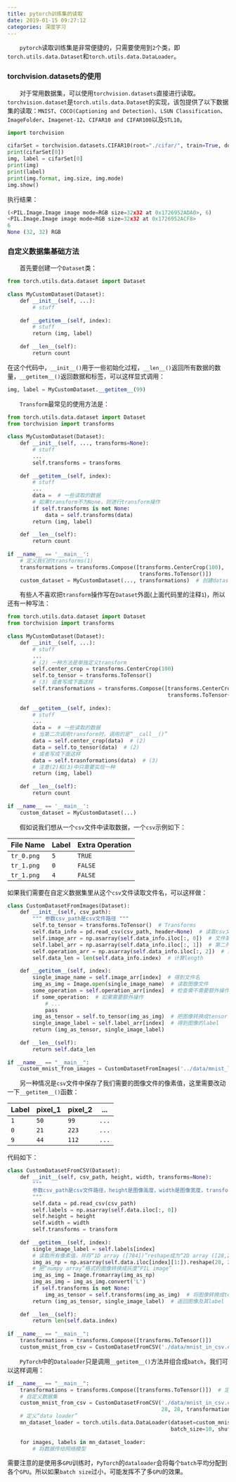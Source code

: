 ```yaml
---
title: pytorch训练集的读取
date: 2019-01-15 09:27:12
categories: 深度学习
---
```

&emsp;&emsp;`pytorch`读取训练集是非常便捷的，只需要使用到`2`个类，即`torch.utils.data.Dataset`和`torch.utils.data.DataLoader`。

### torchvision.datasets的使用

&emsp;&emsp;对于常用数据集，可以使用`torchvision.datasets`直接进行读取。`torchvision.dataset`是`torch.utils.data.Dataset`的实现，该包提供了以下数据集的读取：`MNIST`、`COCO(Captioning and Detection)`、`LSUN Classification`、`ImageFolder`、`Imagenet-12`、`CIFAR10 and CIFAR100`以及`STL10`。

``` python
import torchvision
​
cifarSet = torchvision.datasets.CIFAR10(root="./cifar/", train=True, download=True)
print(cifarSet[0])
img, label = cifarSet[0]
print(img)
print(label)
print(img.format, img.size, img.mode)
img.show()
```

执行结果：

``` python
(<PIL.Image.Image image mode=RGB size=32x32 at 0x1726952ADA0>, 6)
<PIL.Image.Image image mode=RGB size=32x32 at 0x1726952ACF8>
6
None (32, 32) RGB
```

### 自定义数据集基础方法

&emsp;&emsp;首先要创建一个`Dataset`类：

``` python
from torch.utils.data.dataset import Dataset
​
class MyCustomDataset(Dataset):
    def __init__(self, ...):
        # stuff
​
    def __getitem__(self, index):
        # stuff
        return (img, label)
​
    def __len__(self):
        return count
```

在这个代码中，`__init__()`用于一些初始化过程，`__len__()`返回所有数据的数量，`__getitem__()`返回数据和标签，可以这样显式调用：

``` python
img, label = MyCustomDataset.__getitem__(99)
```

&emsp;&emsp;`Transform`最常见的使用方法是：

``` python
from torch.utils.data.dataset import Dataset
from torchvision import transforms
​
class MyCustomDataset(Dataset):
    def __init__(self, ..., transforms=None):
        # stuff
        ...
        self.transforms = transforms
​
    def __getitem__(self, index):
        # stuff
        ...
        data =  # 一些读取的数据
        # 如果transform不为None，则进行transform操作
        if self.transforms is not None:
            data = self.transforms(data)
        return (img, label)
​
    def __len__(self):
        return count
​
if __name__ == '__main__':
    # 定义我们的transforms(1)
    transformations = transforms.Compose([transforms.CenterCrop(100),
                                          transforms.ToTensor()])
    custom_dataset = MyCustomDataset(..., transformations)  # 创建dataset
```

&emsp;&emsp;有些人不喜欢把`transform`操作写在`Dataset`外面(上面代码里的注释`1`)，所以还有一种写法：

``` python
from torch.utils.data.dataset import Dataset
from torchvision import transforms
​
class MyCustomDataset(Dataset):
    def __init__(self, ...):
        # stuff
        ...
        # (2) 一种方法是单独定义transform
        self.center_crop = transforms.CenterCrop(100)
        self.to_tensor = transforms.ToTensor()
        # (3) 或者写成下面这样
        self.transformations = transforms.Compose([transforms.CenterCrop(100),
                                                   transforms.ToTensor()])
​
    def __getitem__(self, index):
        # stuff
        ...
        data =  # 一些读取的数据
        # 当第二次调用transform时，调用的是“__call__()”
        data = self.center_crop(data)  # (2)
        data = self.to_tensor(data)  # (2)
        # 或者写成下面这样
        data = self.trasnformations(data)  # (3)
        # 注意(2)和(3)中只需要实现一种
        return (img, label)
​
    def __len__(self):
        return count
​
if __name__ == '__main__':
    custom_dataset = MyCustomDataset(...)
```

&emsp;&emsp;假如说我们想从一个`csv`文件中读取数据，一个`csv`示例如下：

File Name   | Label   | Extra Operation
------------|---------|----------------
`tr_0.png`  | `5`     | `TRUE`
`tr_1.png`  | `0`     | `FALSE`
`tr_1.png`  | `4`     | `FALSE`

如果我们需要在自定义数据集里从这个`csv`文件读取文件名，可以这样做：

``` python
class CustomDatasetFromImages(Dataset):
    def __init__(self, csv_path):
        """ 参数csv_path是csv文件路径 """
        self.to_tensor = transforms.ToTensor()  # Transforms
        self.data_info = pd.read_csv(csv_path, header=None)  # 读取csv文件
        self.image_arr = np.asarray(self.data_info.iloc[:, 0])  # 文件第一列包含图像文件的名称
        self.label_arr = np.asarray(self.data_info.iloc[:, 1])  # 第二列是图像的label
        self.operation_arr = np.asarray(self.data_info.iloc[:, 2])  # 第三列是决定是否进行额外操作
        self.data_len = len(self.data_info.index)  # 计算length
​
    def __getitem__(self, index):
        single_image_name = self.image_arr[index]  # 得到文件名
        img_as_img = Image.open(single_image_name)  # 读取图像文件
        some_operation = self.operation_arr[index]  # 检查需不需要额外操作
        if some_operation:  # 如果需要额外操作
            # ...
            pass
        img_as_tensor = self.to_tensor(img_as_img)  # 把图像转换成tensor
        single_image_label = self.label_arr[index]  # 得到图像的label
        return (img_as_tensor, single_image_label)
​
    def __len__(self):
        return self.data_len
​
if __name__ == "__main__":
    custom_mnist_from_images = CustomDatasetFromImages('../data/mnist_labels.csv')
```

&emsp;&emsp;另一种情况是`csv`文件中保存了我们需要的图像文件的像素值，这里需要改动一下`__getitem__()`函数：

Label | pixel_1 | pixel_2 | ...
------|---------|---------|-----
`1`   | `50`    | `99`    | `...`
`0`   | `21`    | `223`   | `...`
`9`   | `44`    | `112`   | `...`

代码如下：

``` python
class CustomDatasetFromCSV(Dataset):
    def __init__(self, csv_path, height, width, transforms=None):
        """
        参数csv_path是csv文件路径，height是图像高度，width是图像宽度，transform是transform操作
        """
        self.data = pd.read_csv(csv_path)
        self.labels = np.asarray(self.data.iloc[:, 0])
        self.height = height
        self.width = width
        self.transforms = transform
​
    def __getitem__(self, index):
        single_image_label = self.labels[index]
        # 读取所有像素值，并将“1D array ([784])”reshape成为“2D array ([28,28])”
        img_as_np = np.asarray(self.data.iloc[index][1:]).reshape(28, 28).astype('uint8')
        # 把“numpy array”格式的图像转换成灰度“PIL image”
        img_as_img = Image.fromarray(img_as_np)
        img_as_img = img_as_img.convert('L')
        if self.transforms is not None:
            img_as_tensor = self.transforms(img_as_img)  # 将图像转换成tensor
        return (img_as_tensor, single_image_label)  # 返回图像及其label
​
    def __len__(self):
        return len(self.data.index)
​
if __name__ == "__main__":
    transformations = transforms.Compose([transforms.ToTensor()])
    custom_mnist_from_csv = CustomDatasetFromCSV('./data/mnist_in_csv.csv', 28, 28, transformations)
```

&emsp;&emsp;`PyTorch`中的`Dataloader`只是调用`__getitem__()`方法并组合成`batch`，我们可以这样调用：

``` python
if __name__ == "__main__":
    transformations = transforms.Compose([transforms.ToTensor()])  # 定义transforms
    # 自定义数据集
    custom_mnist_from_csv = CustomDatasetFromCSV('./data/mnist_in_csv.csv',
                                                 28, 28, transformations)
    # 定义“data loader”
    mn_dataset_loader = torch.utils.data.DataLoader(dataset=custom_mnist_from_csv,
                                                    batch_size=10, shuffle=False)
​
    for images, labels in mn_dataset_loader:
        # 将数据传给网络模型
```

需要注意的是使用多`GPU`训练时，`PyTorch`的`dataloader`会将每个`batch`平均分配到各个`GPU`。所以如果`batch size`过小，可能发挥不了多`GPU`的效果。